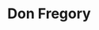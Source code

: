 ---
title: "Don Fregory"
description: "Vodka, coca, citron"
price: "7.00"
image: "don_fregory.jpeg"
---